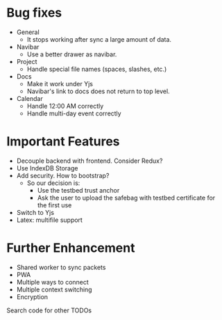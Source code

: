 # Bug fixes
- General
  - It stops working after sync a large amount of data.
- Navibar
  - Use a better drawer as navibar.
- Project
  - Handle special file names (spaces, slashes, etc.)
- Docs
  - Make it work under Yjs
  - Navibar's link to docs does not return to top level.
- Calendar
  - Handle 12:00 AM correctly
  - Handle multi-day event correctly

# Important Features
- Decouple backend with frontend. Consider Redux?
- Use IndexDB Storage
- Add security. How to bootstrap?
  - So our decision is:
    - Use the testbed trust anchor
    - Ask the user to upload the safebag with testbed certificate for the first use
- Switch to Yjs
- Latex: multifile support

# Further Enhancement
- Shared worker to sync packets
- PWA
- Multiple ways to connect
- Multiple context switching
- Encryption

Search code for other TODOs
